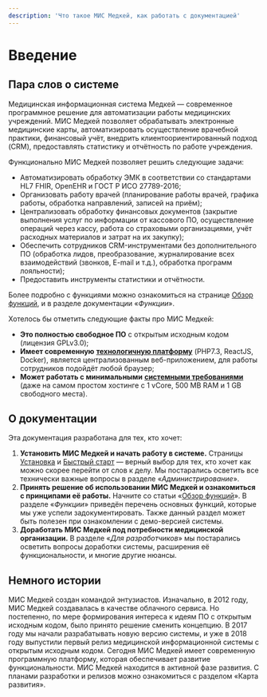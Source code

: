 ```yaml
---
description: 'Что такое МИС Медкей, как работать с документацией'
---
```


# Введение

## Пара слов о системе

Медицинская информационная система Медкей — современное программное решение для автоматизации работы медицинских учреждений. МИС Медкей позволяет обрабатывать электронные медицинские карты, автоматизировать осуществление врачебной практики, финансовый учёт, внедрить клиентоориентированный подход \(CRM\), предоставлять статистику и отчётность по работе учреждения. 

Функционально МИС Медкей позволяет решить следующие задачи:

* Автоматизировать обработку ЭМК в соответствии со стандартами HL7 FHIR, OpenEHR и ГОСТ Р ИСО 27789-2016;
* Организовать работу врачей \(планирование работы врачей, графика работы, обработка направлений, записей на приём\);
* Централизовать обработку финансовых документов \(закрытие выполнения услуг по информации от кассового ПО, осуществление операций через кассу, работа со страховыми организациями, учёт расходных материалов и затрат на их закупку\);
* Обеспечить сотрудников CRM-инструментами без дополнительного ПО \(обработка лидов, преобразование, журналирование всех взаимодействий \(звонков, E-mail и т.д.\), обработка программ лояльности\);
* Предоставить инструменты статистики и отчётности.

Более подробно с функциями можно ознакомиться на странице [Обзор функций](funkcii/obzor-funkcii.md), и в разделе документации «_Функции_».

Хотелось бы отметить следующие факты про МИС Медкей:

* **Это полностью свободное ПО** с открытым исходным кодом \(лицензия GPLv3.0\);
* **Имеет современную** [**технологичную платформу**](dlya-razrabotchikov/stek-tekhnologii.md) \(PHP7.3, ReactJS, Docker\), является централизованным веб-приложением, для работы сотрудников подойдёт любой браузер;
* **Может работать с минимальными** [**системными требованиями**](administrirovanie/sistemnye-trebovaniya.md) \(даже на самом простом хостинге с 1 vCore, 500 MB RAM и 1 GB свободного места\).

## О документации

Эта документация разработана для тех, кто хочет:

1. **Установить МИС Медкей и начать работу в системе.** Страницы [Установка](administrirovanie/untitled/) и [Быстрый старт](funkcii/bystry-start.md) — верный выбор для тех, кто хочет как можно скорее перейти от слов к делу. Мы постарались осветить все технически важные вопросы в разделе «_Администрирование_».
2. **Принять решение об использовании МИС Медкей и ознакомиться с принципами её работы.** Начните со статьи «[Обзор функций](funkcii/obzor-funkcii.md)». В разделе «_Функции_» приведён перечень основных функций, которые мы уже успели задокументировать. Также данный раздел может быть полезен при ознакомлении с демо-версией системы.
3. **Доработать МИС Медкей под потребности медицинской организации.** В разделе «_Для разработчиков_» мы постарались осветить вопросы доработки системы, расширения её функциональности, и многие другие нюансы.

## Немного истории

МИС Медкей создан командой энтузиастов. Изначально, в 2012 году, МИС Медкей создавалась в качестве облачного сервиса. Но постепенно, по мере формирования интереса к идеям ПО с открытым исходным кодом, было принято решение сменить концепцию. В 2017 году мы начали разрабатывать новую версию системы, и уже в 2018 году выпустили первый релиз медицинской информационной системы с открытым исходным кодом. Сегодня МИС Медкей имеет современную программную платформу, которая обеспечивает развитие функциональности. МИС Медкей находится в активной фазе развития. С планами разработки и релизов можно ознакомиться с разделом «Карта развития».



